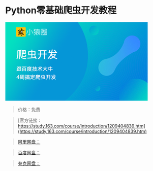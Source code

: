 # Python零基础爬虫开发教程

![img](../../../assets/study163/free/a27eb01ecc364f9fbb98ed69dd232761.png)

> 价格：免费

> [官方链接：https://study.163.com/course/introduction/1209404839.htm](https://study.163.com/course/introduction/1209404839.htm)

> [阿里网盘：]()

> [百度网盘：]()

> [夸克网盘：]()
